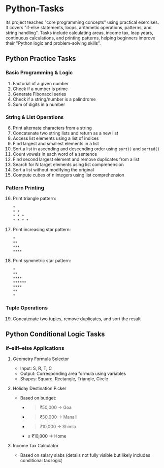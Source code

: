 # Python-Tasks
Its project teaches "core programming concepts" using practical exercises. It covers "if-else statements, loops, arithmetic operations, patterns, and string handling". Tasks include calculating areas, income tax, leap years, continuous calculations, and printing patterns, helping beginners improve their  "Python logic and problem-solving skills".

##  Python Practice Tasks

### Basic Programming & Logic
1. Factorial of a given number  
2. Check if a number is prime  
3. Generate Fibonacci series  
4. Check if a string/number is a palindrome  
5. Sum of digits in a number  

### String & List Operations
6. Print alternate characters from a string  
7. Concatenate two string lists and return as a new list  
8. Access list elements using a list of indices  
9. Find largest and smallest elements in a list  
10. Sort a list in ascending and descending order using `sort()` and `sorted()`  
11. Count vowels in each word of a sentence  
12. Find second largest element and remove duplicates from a list  
13. Search for N target elements using list comprehension  
14. Sort a list without modifying the original  
15. Compute cubes of n integers using list comprehension  

### Pattern Printing
16. Print triangle pattern:  
    ```
    *
    * *
    * * *
    * * * *
    ```
17. Print increasing star pattern:  
    ```
    *
    **
    ***
    ****
    ```
18. Print symmetric star pattern:  
    ```
    *
    **
    ****
    ******
    ****
    **
    *
    ```

### Tuple Operations
19. Concatenate two tuples, remove duplicates, and sort the result  



## Python Conditional Logic Tasks

### if–elif–else Applications
1. Geometry Formula Selector 
   - Input: S, R, T, C  
   - Output: Corresponding area formula using variables  
   - Shapes: Square, Rectangle, Triangle, Circle  

2. Holiday Destination Picker
   - Based on budget:  
     - > ₹50,000 → Goa  
     - > ₹30,000 → Manali  
     - > ₹10,000 → Shimla  
     - ≤ ₹10,000 → Home  

3. Income Tax Calculator 
   - Based on salary slabs (details not fully visible but likely includes conditional tax logic)

